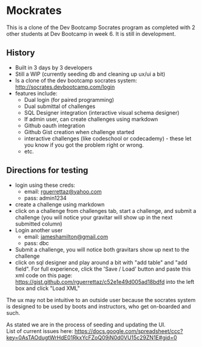 Mockrates
============

This is a clone of the Dev Bootcamp Socrates program as completed with 2 other students at Dev Bootcamp in week 6. It is still in development.

History
------------------

- Built in 3 days by 3 developers
- Still a WIP (currently seeding db and cleaning up ux/ui a bit)
- Is a clone of the dev bootcamp socrates system: http://socrates.devbootcamp.com/login
- features include:
  * Dual login (for paired programming)
  - Dual submittal of challenges 
  - SQL Designer integration (interactive visual schema designer)
  - If admin user, can create challenges using markdown 
  - Github oauth integration
  - Github Gist creation when challenge started
  - interactive challenges (like codeschool  or codecademy) - these let you know if you got the problem right or wrong.
  - etc. 



Directions for testing
---------------------
- login using these creds: 
  - email: rguerrettaz@yahoo.com
  - pass: admin1234
- create a challenge using markdown
- click on a challenge from challenges tab, start a challenge, and submit a challenge (you will notice your gravitar will show up in the next submitted column)
- Login another user 
  - email: jameshamilton@gmail.com
  - pass: dbc
- Submit a challenge, you will notice both gravitars show up next to the challenge
- click on sql designer and play around a bit with "add table" and "add field". For full experience, click the 'Save / Load' button and paste this xml code on this page: https://gist.github.com/rguerrettaz/c52e1e49d005ad18bdfd into the left box and click "Load XML"

The ux may not be intuitive to an outside user because the socrates system is designed to be used by boots and instructors, who get on-boarded and such. 

As stated we are in the process of seeding and updating the UI.  
List of current issues here: https://docs.google.com/spreadsheet/ccc?key=0AsTAOdugtWrHdE01RkxYcFZoQ09jN0d0VU15c29ZN1E#gid=0
